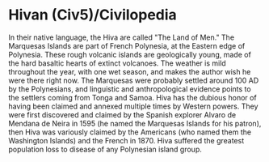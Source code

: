 # Hivan (Civ5)/Civilopedia

In their native language, the Hiva are called "The Land of Men." The Marquesas Islands are part of French Polynesia, at the Eastern edge of Polynesia.
These rough volcanic islands are geologically young, made of the hard basaltic hearts of extinct volcanoes. The weather is mild throughout the year, with one wet season, and makes the author wish he were there right now.
The Marquesas were probably settled around 100 AD by the Polynesians, and linguistic and anthropological evidence points to the settlers coming from Tonga and Samoa.
Hiva has the dubious honor of having been claimed and annexed multiple times by Western powers. They were first discovered and claimed by the Spanish explorer Alvaro de Mendana de Neira in 1595 (he named the Marquesas Islands for his patron), then Hiva was variously claimed by the Americans (who named them the Washington Islands) and the French in 1870. Hiva suffered the greatest population loss to disease of any Polynesian island group.